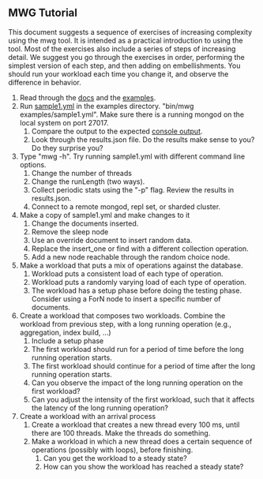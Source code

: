 MWG Tutorial
------------

This document suggests a sequence of exercises of increasing
complexity using the mwg tool. It is intended as a practical
introduction to using the tool. Most of the exercises also include a
series of steps of increasing detail. We suggest you go through the
exercises in order, performing the simplest version of each step, and
then adding on embellishments. You should run your workload each time
you change it, and observe the difference in behavior.

1. Read through the [docs](README.md) and the
   [examples](examples/README.md).
2. Run [sample1.yml](examples/sample1.yml) in the examples
   directory. "bin/mwg examples/sample1.yml". Make sure there is a
   running mongod on the local system on port 27017.
   1. Compare the output to the expected
      [console output](examples/sample1.output.txt).
   2. Look through the results.json file. Do the results make sense to
      you? Do they surprise you?
3. Type "mwg -h". Try running sample1.yml with different command line
   options.
   1. Change the number of threads
   2. Change the runLength (two ways).
   3. Collect periodic stats using the "-p" flag. Review the results
      in results.json.
   4. Connect to a remote mongod, repl set, or sharded cluster.
4. Make a copy of sample1.yml and make changes to it
   1. Change the documents inserted.
   2. Remove the sleep node
   3. Use an override document to insert random data.
   4. Replace the insert_one or find with a different collection
      operation.
   5. Add a new node reachable through the random choice node.
5. Make a workload that puts a mix of operations against the
   database.
   1. Workload puts a consistent load of each type of operation.
   2. Workload puts a randomly varying load of each type of operation.
   3. The workload has a setup phase before doing the testing
      phase. Consider using a ForN node to insert a specific number of
      documents.
6. Create a workload that composes two workloads. Combine the workload
   from previous step, with a long running operation (e.g.,
   aggregation, index build, ...)
   1. Include a setup phase
   2. The first workload should run for a period of time before the
      long running operation starts.
   3. The first workload should continue for a period of time after
      the long running operation starts.
   4. Can you observe the impact of the long running operation on the
      first workload?
   5. Can you adjust the intensity of the first workload, such that it
      affects the latency of the long running operation?
7. Create a workload with an arrival process
   1. Create a workload that creates a new thread every 100 ms, until
      there are 100 threads. Make the threads do something.
   2. Make a workload in which a new thread does a certain sequence of
      operations (possibly with loops), before finishing.
      1. Can you get the workload to a steady state?
      2. How can you show the workload has reached a steady state?
